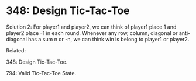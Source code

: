 # 348: Design Tic-Tac-Toe

Solution 2: For player1 and player2, we can think of player1 place 1 and player2 place -1 in each round.
Whenever any row, column, diagonal or anti-diagonal has a sum n or -n, we can think win is belong to player1 or player2.

Related: 

348: Design Tic-Tac-Toe.

794: Valid Tic-Tac-Toe State.